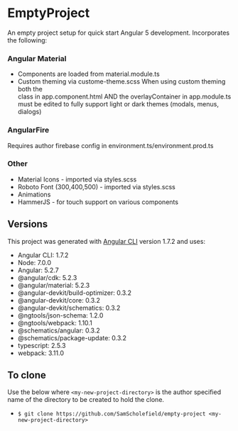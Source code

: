 # EmptyProject

An empty project setup for quick start Angular 5 development. Incorporates the following:

### Angular Material
* Components are loaded from material.module.ts
* Custom theming via custome-theme.scss
When using custom theming both the <div> class in app.component.html AND the overlayContainer in app.module.ts must be edited to fully support light or dark themes (modals, menus, dialogs)

### AngularFire
Requires author firebase config in environment.ts/environment.prod.ts

### Other
* Material Icons - imported via styles.scss
* Roboto Font (300,400,500) - imported via styles.scss
* Animations
* HammerJS -  for touch support on various components

## Versions

This project was generated with [Angular CLI](https://github.com/angular/angular-cli) version 1.7.2 and uses:

* Angular CLI: 1.7.2
* Node: 7.0.0
* Angular: 5.2.7
* @angular/cdk: 5.2.3
* @angular/material: 5.2.3
* @angular-devkit/build-optimizer: 0.3.2
* @angular-devkit/core: 0.3.2
* @angular-devkit/schematics: 0.3.2
* @ngtools/json-schema: 1.2.0
* @ngtools/webpack: 1.10.1
* @schematics/angular: 0.3.2
* @schematics/package-update: 0.3.2
* typescript: 2.5.3
* webpack: 3.11.0

## To clone

Use the below where `<my-new-project-directory>` is the author specified name of the directory to be created to hold the clone.

* `$ git clone https://github.com/SamScholefield/empty-project <my-new-project-directory>` 


